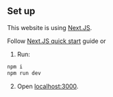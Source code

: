 ## Set up
This website is using [Next.JS](https://nextjs.org/).

Follow [Next.JS quick start](https://nextjs.org/docs#quick-start) guide or
1. Run:
  ```javascript
  npm i
  npm run dev
  ```
2. Open [localhost:3000](http://localhost:3000).
